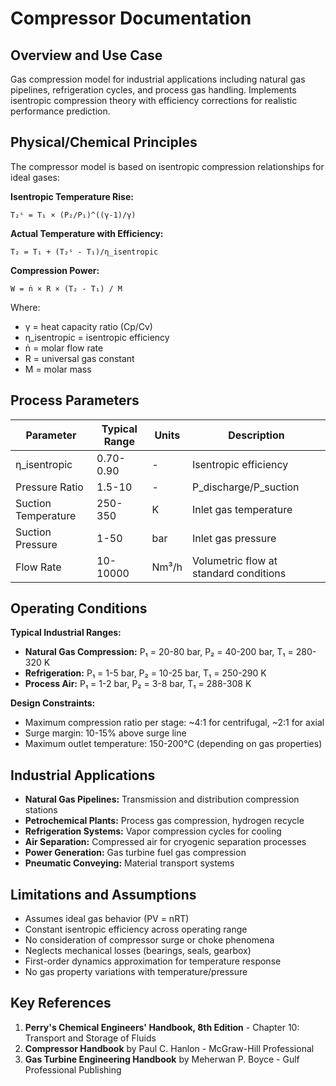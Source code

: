# Compressor Documentation

## Overview and Use Case

Gas compression model for industrial applications including natural gas pipelines, refrigeration cycles, and process gas handling. Implements isentropic compression theory with efficiency corrections for realistic performance prediction.

## Physical/Chemical Principles

The compressor model is based on isentropic compression relationships for ideal gases:

**Isentropic Temperature Rise:**
```
T₂ˢ = T₁ × (P₂/P₁)^((γ-1)/γ)
```

**Actual Temperature with Efficiency:**
```
T₂ = T₁ + (T₂ˢ - T₁)/η_isentropic
```

**Compression Power:**
```
W = ṅ × R × (T₂ - T₁) / M
```

Where:
- γ = heat capacity ratio (Cp/Cv)
- η_isentropic = isentropic efficiency
- ṅ = molar flow rate
- R = universal gas constant
- M = molar mass

## Process Parameters

| Parameter | Typical Range | Units | Description |
|-----------|---------------|-------|-------------|
| η_isentropic | 0.70-0.90 | - | Isentropic efficiency |
| Pressure Ratio | 1.5-10 | - | P_discharge/P_suction |
| Suction Temperature | 250-350 | K | Inlet gas temperature |
| Suction Pressure | 1-50 | bar | Inlet gas pressure |
| Flow Rate | 10-10000 | Nm³/h | Volumetric flow at standard conditions |

## Operating Conditions

**Typical Industrial Ranges:**
- **Natural Gas Compression:** P₁ = 20-80 bar, P₂ = 40-200 bar, T₁ = 280-320 K
- **Refrigeration:** P₁ = 1-5 bar, P₂ = 10-25 bar, T₁ = 250-290 K  
- **Process Air:** P₁ = 1-2 bar, P₂ = 3-8 bar, T₁ = 288-308 K

**Design Constraints:**
- Maximum compression ratio per stage: ~4:1 for centrifugal, ~2:1 for axial
- Surge margin: 10-15% above surge line
- Maximum outlet temperature: 150-200°C (depending on gas properties)

## Industrial Applications

- **Natural Gas Pipelines:** Transmission and distribution compression stations
- **Petrochemical Plants:** Process gas compression, hydrogen recycle
- **Refrigeration Systems:** Vapor compression cycles for cooling
- **Air Separation:** Compressed air for cryogenic separation processes
- **Power Generation:** Gas turbine fuel gas compression
- **Pneumatic Conveying:** Material transport systems

## Limitations and Assumptions

- Assumes ideal gas behavior (PV = nRT)
- Constant isentropic efficiency across operating range
- No consideration of compressor surge or choke phenomena
- Neglects mechanical losses (bearings, seals, gearbox)
- First-order dynamics approximation for temperature response
- No gas property variations with temperature/pressure

## Key References

1. **Perry's Chemical Engineers' Handbook, 8th Edition** - Chapter 10: Transport and Storage of Fluids
2. **Compressor Handbook** by Paul C. Hanlon - McGraw-Hill Professional
3. **Gas Turbine Engineering Handbook** by Meherwan P. Boyce - Gulf Professional Publishing
